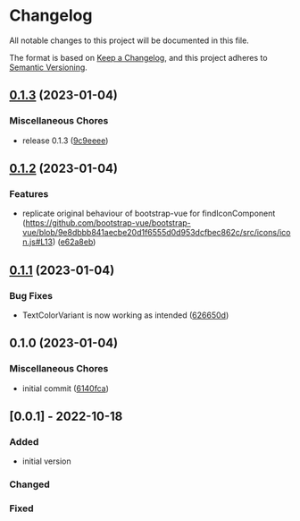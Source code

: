 # Changelog

All notable changes to this project will be documented in this file.

The format is based on [Keep a Changelog](https://keepachangelog.com/en/1.0.0/),
and this project adheres to [Semantic Versioning](https://semver.org/spec/v2.0.0.html).

## [0.1.3](https://github.com/boindil/bootstrap-vue-3-icons/compare/v0.1.2...v0.1.3) (2023-01-04)


### Miscellaneous Chores

* release 0.1.3 ([9c9eeee](https://github.com/boindil/bootstrap-vue-3-icons/commit/9c9eeee48737b8ed5923173eb409ea9d5b77711d))

## [0.1.2](https://github.com/boindil/bootstrap-vue-3-icons/compare/v0.1.1...v0.1.2) (2023-01-04)


### Features

* replicate original behaviour of bootstrap-vue for findIconComponent (https://github.com/bootstrap-vue/bootstrap-vue/blob/9e8dbbb841aecbe20d1f6555d0d953dcfbec862c/src/icons/icon.js#L13) ([e62a8eb](https://github.com/boindil/bootstrap-vue-3-icons/commit/e62a8ebb5121885aeadc01e2b16ced1b55a57fce))

## [0.1.1](https://github.com/boindil/bootstrap-vue-3-icons/compare/v0.1.0...v0.1.1) (2023-01-04)


### Bug Fixes

* TextColorVariant is now working as intended ([626650d](https://github.com/boindil/bootstrap-vue-3-icons/commit/626650dae8a68b63ad7c3920d059cd396e642199))

## 0.1.0 (2023-01-04)


### Miscellaneous Chores

* initial commit ([6140fca](https://github.com/boindil/bootstrap-vue-3-icons/commit/6140fca9aeb03e8757489887eda56302c2acf7d4))

## [0.0.1] - 2022-10-18

### Added

- initial version

### Changed

### Fixed
